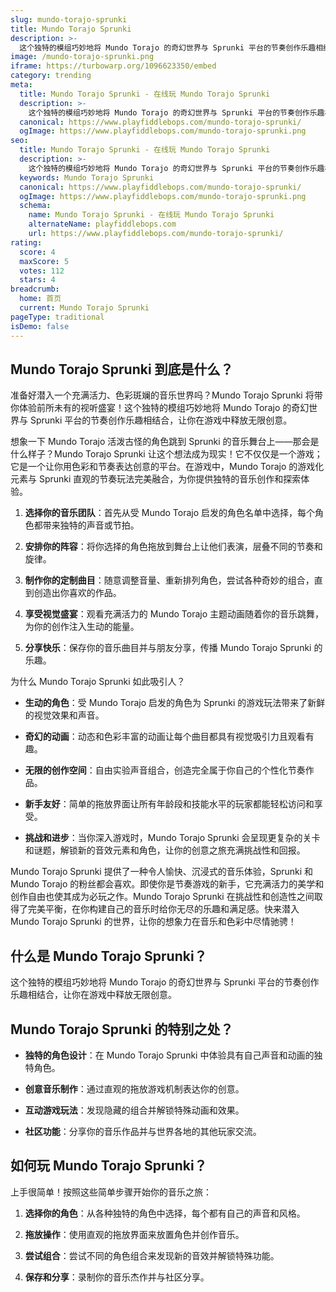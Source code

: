 ```yaml
---
slug: mundo-torajo-sprunki
title: Mundo Torajo Sprunki
description: >-
  这个独特的模组巧妙地将 Mundo Torajo 的奇幻世界与 Sprunki 平台的节奏创作乐趣相结合，让你在游戏中释放无限创意。
image: /mundo-torajo-sprunki.png
iframe: https://turbowarp.org/1096623350/embed
category: trending
meta:
  title: Mundo Torajo Sprunki - 在线玩 Mundo Torajo Sprunki
  description: >-
    这个独特的模组巧妙地将 Mundo Torajo 的奇幻世界与 Sprunki 平台的节奏创作乐趣相结合，让你在游戏中释放无限创意。
  canonical: https://www.playfiddlebops.com/mundo-torajo-sprunki/
  ogImage: https://www.playfiddlebops.com/mundo-torajo-sprunki.png
seo:
  title: Mundo Torajo Sprunki - 在线玩 Mundo Torajo Sprunki
  description: >-
    这个独特的模组巧妙地将 Mundo Torajo 的奇幻世界与 Sprunki 平台的节奏创作乐趣相结合，让你在游戏中释放无限创意。
  keywords: Mundo Torajo Sprunki
  canonical: https://www.playfiddlebops.com/mundo-torajo-sprunki/
  ogImage: https://www.playfiddlebops.com/mundo-torajo-sprunki.png
  schema:
    name: Mundo Torajo Sprunki - 在线玩 Mundo Torajo Sprunki
    alternateName: playfiddlebops.com
    url: https://www.playfiddlebops.com/mundo-torajo-sprunki/
rating:
  score: 4
  maxScore: 5
  votes: 112
  stars: 4
breadcrumb:
  home: 首页
  current: Mundo Torajo Sprunki
pageType: traditional
isDemo: false
---
```


## Mundo Torajo Sprunki 到底是什么？

准备好潜入一个充满活力、色彩斑斓的音乐世界吗？Mundo Torajo Sprunki 将带你体验前所未有的视听盛宴！这个独特的模组巧妙地将 Mundo Torajo 的奇幻世界与 Sprunki 平台的节奏创作乐趣相结合，让你在游戏中释放无限创意。

想象一下 Mundo Torajo 活泼古怪的角色跳到 Sprunki 的音乐舞台上——那会是什么样子？Mundo Torajo Sprunki 让这个想法成为现实！它不仅仅是一个游戏；它是一个让你用色彩和节奏表达创意的平台。在游戏中，Mundo Torajo 的游戏化元素与 Sprunki 直观的节奏玩法完美融合，为你提供独特的音乐创作和探索体验。

1. **选择你的音乐团队**：首先从受 Mundo Torajo 启发的角色名单中选择，每个角色都带来独特的声音或节拍。

1. **安排你的阵容**：将你选择的角色拖放到舞台上让他们表演，层叠不同的节奏和旋律。

1. **制作你的定制曲目**：随意调整音量、重新排列角色，尝试各种奇妙的组合，直到创造出你喜欢的作品。

1. **享受视觉盛宴**：观看充满活力的 Mundo Torajo 主题动画随着你的音乐跳舞，为你的创作注入生动的能量。

1. **分享快乐**：保存你的音乐曲目并与朋友分享，传播 Mundo Torajo Sprunki 的乐趣。

为什么 Mundo Torajo Sprunki 如此吸引人？

- **生动的角色**：受 Mundo Torajo 启发的角色为 Sprunki 的游戏玩法带来了新鲜的视觉效果和声音。

- **奇幻的动画**：动态和色彩丰富的动画让每个曲目都具有视觉吸引力且观看有趣。

- **无限的创作空间**：自由实验声音组合，创造完全属于你自己的个性化节奏作品。

- **新手友好**：简单的拖放界面让所有年龄段和技能水平的玩家都能轻松访问和享受。

- **挑战和进步**：当你深入游戏时，Mundo Torajo Sprunki 会呈现更复杂的关卡和谜题，解锁新的音效元素和角色，让你的创意之旅充满挑战性和回报。

Mundo Torajo Sprunki 提供了一种令人愉快、沉浸式的音乐体验，Sprunki 和 Mundo Torajo 的粉丝都会喜欢。即使你是节奏游戏的新手，它充满活力的美学和创作自由也使其成为必玩之作。Mundo Torajo Sprunki 在挑战性和创造性之间取得了完美平衡，在你构建自己的音乐时给你无尽的乐趣和满足感。快来潜入 Mundo Torajo Sprunki 的世界，让你的想象力在音乐和色彩中尽情驰骋！

## 什么是 Mundo Torajo Sprunki？

这个独特的模组巧妙地将 Mundo Torajo 的奇幻世界与 Sprunki 平台的节奏创作乐趣相结合，让你在游戏中释放无限创意。

## Mundo Torajo Sprunki 的特别之处？

- **独特的角色设计**：在 Mundo Torajo Sprunki 中体验具有自己声音和动画的独特角色。

- **创意音乐制作**：通过直观的拖放游戏机制表达你的创意。

- **互动游戏玩法**：发现隐藏的组合并解锁特殊动画和效果。

- **社区功能**：分享你的音乐作品并与世界各地的其他玩家交流。

## 如何玩 Mundo Torajo Sprunki？

上手很简单！按照这些简单步骤开始你的音乐之旅：

1. **选择你的角色**：从各种独特的角色中选择，每个都有自己的声音和风格。

1. **拖放操作**：使用直观的拖放界面来放置角色并创作音乐。

1. **尝试组合**：尝试不同的角色组合来发现新的音效并解锁特殊功能。

1. **保存和分享**：录制你的音乐杰作并与社区分享。